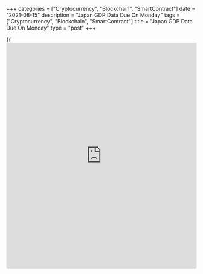 +++
categories = ["Cryptocurrency", "Blockchain", "SmartContract"]
date = "2021-08-15"
description = "Japan GDP Data Due On Monday"
tags = ["Cryptocurrency", "Blockchain", "SmartContract"]
title = "Japan GDP Data Due On Monday"
type = "post"
+++

{{<iframe id="large-banner" src="https://www.bounty.group/#slide=7.0" width="100%" height="600" scrolling="no" style="border: 0px solid rgb(216, 221, 230); border-radius: 3px;">}}

Japan will on Monday see preliminary Q2 figures for gross domestic
product, setting the pace for a busy day in Asia-Pacific economic
activity.

GDP is expected to rise 0.2 percent on quarter and 0.7 percent on year
after sinking 1.0 percent on quarter and 3.9 percent on year in the
three months prior. Capital expenditure is tipped to climb 1.7 percent
on quarter after falling 1.2 percent in the previous three months.

Japan also will see final June figures for industrial production; in
May, output was down 6.5 percent on month and up 21.1 percent on year.

China will provide July figures for industrial production, retail sales,
fixed asset investment and unemployment.

Industrial production is tipped to gain 7.8 percent on year, down from
8.3 percent in June. Retail sales are called higher by an annual 11.5
percent, down from 12.1 percent in the previous month. FAI is expected
to advance 11.3 percent on year, down from 12.6 percent a month earlier.
The jobless rate in June was 5.0 percent.

Thailand will release Q2 numbers for gross domestic product, with
forecasts suggesting a decline of 1.4 percent on quarter and an increase
of 6.4 percent on year. That follows the 0.2 percent quarterly increase
and the 2.6 percent annual decline in the previous three months.

New Zealand will see July results for the Performance of Services Index
from BusinessNZ; in June, the index score was 58.6.

Finally, the [markets][1] in South Korea are closed on Monday for
Liberation Day and will re-open on Tuesday.

For comments and feedback [contact](https://www.playgroundfx.com/contact/): editorial@rtt[news](https://www.letsplayfx.com/blog/forex-news-website/).com

[Economic News][2]

 **What parts of the world are seeing the best (and worst) economic
performances lately? Click[here][3] to check out our [Econ Scorecard][3]
and find out! See up-to-the-moment [ranking](https://www.playgroundfx.com/blog/crypto-exchange-ranking/)s for the best and worst
performers in [GDP][4], [unemployment rate][5], [inflation][6] and much
more.**

   1. www.rtt[news](https://www.letsplayfx.com/blog/forex-news-website/).com/Content/Markets.aspx
   2. www.rtt[news](https://www.letsplayfx.com/blog/forex-news-website/).com/Content/EconomicNews.aspx
   3. www.rtt[news](https://www.letsplayfx.com/blog/forex-news-website/).com/economic-scorecard/world-rank/PPI/highest-performance.aspx
   4. www.rtt[news](https://www.letsplayfx.com/blog/forex-news-website/).com/economic-scorecard/world-rank/GDP/highest-performance.aspx
   5. www.rtt[news](https://www.letsplayfx.com/blog/forex-news-website/).com/economic-scorecard/world-rank/unemployment-rate/lowest-performance.aspx
   6. www.rtt[news](https://www.letsplayfx.com/blog/forex-news-website/).com/economic-scorecard/world-rank/CPI/highest-performance.aspx
